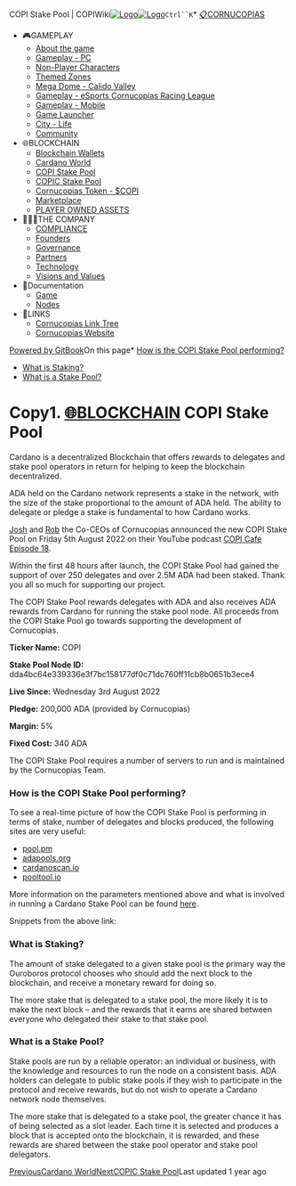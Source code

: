 COPI Stake Pool | COPIWiki[![Logo](https://copiwiki.cornucopias.io/~gitbook/image?url=https%3A%2F%2F1762761122-files.gitbook.io%2F%7E%2Ffiles%2Fv0%2Fb%2Fgitbook-x-prod.appspot.com%2Fo%2Forganizations%252FVpfHHIHQI6ROs7kspCfa%252Fsites%252Fsite_dzbNR%252Flogo%252FxczoLfMLSrLZyl8UxDSg%252FCornucopias_Logo-White-Medium.png%3Falt%3Dmedia%26token%3Dcfef2e74-c264-4b9d-bc1c-d89788f5dc9c&width=260&dpr=4&quality=100&sign=ce383b9c&sv=2)![Logo](https://copiwiki.cornucopias.io/~gitbook/image?url=https%3A%2F%2F1762761122-files.gitbook.io%2F%7E%2Ffiles%2Fv0%2Fb%2Fgitbook-x-prod.appspot.com%2Fo%2Forganizations%252FVpfHHIHQI6ROs7kspCfa%252Fsites%252Fsite_dzbNR%252Flogo%252FxczoLfMLSrLZyl8UxDSg%252FCornucopias_Logo-White-Medium.png%3Falt%3Dmedia%26token%3Dcfef2e74-c264-4b9d-bc1c-d89788f5dc9c&width=260&dpr=4&quality=100&sign=ce383b9c&sv=2)](/)`Ctrl``K`* [📋CORNUCOPIAS](/)
* 🎮GAMEPLAY
	+ [About the game](/gameplay/about-the-game)
	+ [Gameplay - PC](/gameplay/gameplay-pc)
	+ [Non-Player Characters](/gameplay/non-player-characters)
	+ [Themed Zones](/gameplay/themed-zones)
	+ [Mega Dome - Calido Valley](/gameplay/mega-dome-calido-valley)
	+ [Gameplay - eSports Cornucopias Racing League](/gameplay/gameplay-esports-cornucopias-racing-league)
	+ [Gameplay - Mobile](/gameplay/gameplay-mobile)
	+ [Game Launcher](/gameplay/game-launcher)
	+ [City - Life](/gameplay/city-life)
	+ [Community](/gameplay/community)
* 🌐BLOCKCHAIN
	+ [Blockchain Wallets](/blockchain/blockchain-wallets)
	+ [Cardano World](/blockchain/cardano-world)
	+ [COPI Stake Pool](/blockchain/copi-stake-pool)
	+ [COPIC Stake Pool](/blockchain/copic-stake-pool)
	+ [Cornucopias Token - $COPI](/blockchain/cornucopias-token-usdcopi)
	+ [Marketplace](/blockchain/marketplace)
	+ [PLAYER OWNED ASSETS](/blockchain/player-owned-assets)
* 🧑‍🤝‍🧑THE COMPANY
	+ [COMPLIANCE](/the-company/compliance)
	+ [Founders](/the-company/founders)
	+ [Governance](/the-company/governance)
	+ [Partners](/the-company/partners)
	+ [Technology](/the-company/technology)
	+ [Visions and Values](/the-company/visions-and-values)
* 📖Documentation
	+ [Game](/documentation/game)
	+ [Nodes](/documentation/nodes)
* 🔗LINKS
	+ [Cornucopias Link Tree](https://linktr.ee/cornucopias.game)
	+ [Cornucopias Website](https://www.cornucopias.io)

[Powered by GitBook](https://www.gitbook.com/?utm_source=content&utm_medium=trademark&utm_campaign=PQmCVki2WHg9QcW9pdrX)On this page* [How is the COPI Stake Pool performing?](#how-is-the-copi-stake-pool-performing)
* [What is Staking?​](#what-is-staking)
* [What is a Stake Pool?](#what-is-a-stake-pool)

Copy1. [🌐BLOCKCHAIN](/blockchain)
COPI Stake Pool
===============

Cardano is a decentralized Blockchain that offers rewards to delegates and stake pool operators in return for helping to keep the blockchain decentralized.

ADA held on the Cardano network represents a stake in the network, with the size of the stake proportional to the amount of ADA held. The ability to delegate or pledge a stake is fundamental to how Cardano works.​​

[Josh](mailto:undefined) and [Rob](mailto:undefined) the Co-CEOs of Cornucopias announced the new COPI Stake Pool on Friday 5th August 2022 on their YouTube podcast [COPI Cafe Episode 18](/gameplay/community/copicafe).

Within the first 48 hours after launch, the COPI Stake Pool had gained the support of over 250 delegates and over 2.5M ADA had been staked. ​Thank you all so much for supporting our project.

The COPI Stake Pool rewards delegates with ADA and also receives ADA rewards from Cardano for running the stake pool node. All proceeds from the COPI Stake Pool go towards supporting the development of Cornucopias.

**Ticker Name:** COPI

**Stake Pool Node ID:** dda4bc64e339336e3f7bc158177df0c71dc760ff11cb8b0651b3ece4

**Live Since:** Wednesday 3rd August 2022

**Pledge:** 200,000 ADA (provided by Cornucopias)

**Margin:** 5%

**Fixed Cost:** 340 ADA

The COPI Stake Pool requires a number of servers to run and is maintained by the Cornucopias Team.​

### How is the COPI Stake Pool performing?

To see a real-time picture of how the COPI Stake Pool is performing in terms of stake, number of delegates and blocks produced, the following sites are very useful:

* [pool.pm](https://pool.pm/dda4bc64e339336e3f7bc158177df0c71dc760ff11cb8b0651b3ece4)
* [adapools.org](https://adapools.org/pool/dda4bc64e339336e3f7bc158177df0c71dc760ff11cb8b0651b3ece4)
* [cardanoscan.io](https://cardanoscan.io/pools)
* [pooltool.io](https://pooltool.io/)

More information on the parameters mentioned above and what is involved in running a Cardano Stake Pool can be found [here](https://cardano.org/stake-pool-operation/).​

Snippets from the above link:

### What is Staking?​

The amount of stake delegated to a given stake pool is the primary way the Ouroboros protocol chooses who should add the next block to the blockchain, and receive a monetary reward for doing so.​

The more stake that is delegated to a stake pool, the more likely it is to make the next block – and the rewards that it earns are shared between everyone who delegated their stake to that stake pool.​

### What is a Stake Pool?

Stake pools are run by a reliable operator: an individual or business, with the knowledge and resources to run the node on a consistent basis. ADA holders can delegate to public stake pools if they wish to participate in the protocol and receive rewards, but do not wish to operate a Cardano network node themselves.​

The more stake that is delegated to a stake pool, the greater chance it has of being selected as a slot leader. Each time it is selected and produces a block that is accepted onto the blockchain, it is rewarded, and these rewards are shared between the stake pool operator and stake pool delegators.​

[PreviousCardano World](/blockchain/cardano-world)[NextCOPIC Stake Pool](/blockchain/copic-stake-pool)Last updated 1 year ago

